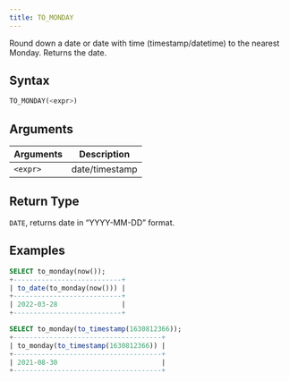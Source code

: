```yaml
---
title: TO_MONDAY
---
```


Round down a date or date with time (timestamp/datetime) to the nearest Monday.
Returns the date.

## Syntax

```sql
TO_MONDAY(<expr>)
```

## Arguments

| Arguments   | Description |
| ----------- | ----------- |
| `<expr>` | date/timestamp |

## Return Type

`DATE`, returns date in “YYYY-MM-DD” format.

## Examples

```sql
SELECT to_monday(now());
+---------------------------+
| to_date(to_monday(now())) |
+---------------------------+
| 2022-03-28                |
+---------------------------+

SELECT to_monday(to_timestamp(1630812366));
+-------------------------------------+
| to_monday(to_timestamp(1630812366)) |
+-------------------------------------+
| 2021-08-30                          |
+-------------------------------------+
```
